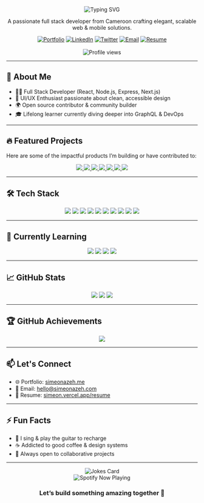 <div align="center">
  <img src="https://readme-typing-svg.herokuapp.com?font=Fira+Code&weight=600&size=28&duration=3000&pause=1000&color=FF6E96&center=true&vCenter=true&random=false&width=500&lines=Hi+%F0%9F%91%8B%2C+I'm+Simeon+Azeh+Kongnyuy;Full+Stack+Developer;React+%26+Node+Specialist;UI%2FUX+Enthusiast" alt="Typing SVG" />

  <p>A passionate full stack developer from Cameroon crafting elegant, scalable web & mobile solutions.</p>

  <div>
    <a href="https://simeonazeh.me"><img src="https://img.shields.io/badge/Portfolio-FF6E96?style=for-the-badge&logo=About.me&logoColor=white" alt="Portfolio"/></a>
    <a href="https://linkedin.com/in/simeon-azeh-kongnyuy"><img src="https://img.shields.io/badge/LinkedIn-0A66C2?style=for-the-badge&logo=linkedin&logoColor=white" alt="LinkedIn"/></a>
    <a href="https://twitter.com/simeonazeh"><img src="https://img.shields.io/badge/Twitter-1DA1F2?style=for-the-badge&logo=twitter&logoColor=white" alt="Twitter"/></a>
    <a href="mailto:hello@simeonazeh.com"><img src="https://img.shields.io/badge/Email-D14836?style=for-the-badge&logo=gmail&logoColor=white" alt="Email"/></a>
    <a href="https://simeon.vercel.app/resume"><img src="https://img.shields.io/badge/Resume-0F172A?style=for-the-badge&logo=read-the-docs&logoColor=white" alt="Resume"/></a>
  </div>

  <br />
  <img src="https://komarev.com/ghpvc/?username=simeon-azeh&label=Profile+Views&color=ff6e96&style=flat" alt="Profile views" />
</div>

---

## 🚀 About Me

- 🧑‍💻 Full Stack Developer (React, Node.js, Express, Next.js)
- 🎨 UI/UX Enthusiast passionate about clean, accessible design
- 🌍 Open source contributor & community builder
- 🎓 Lifelong learner currently diving deeper into GraphQL & DevOps

---

## 🔥 Featured Projects

Here are some of the impactful products I’m building or have contributed to:

<div align="center">
  <a href="https://soreva-phi.vercel.app/">
    <img src="https://img.shields.io/badge/SOREVA-0F172A?style=for-the-badge&logo=vercel&logoColor=white" />
  </a>
  <a href="https://bluely.vercel.app/">
    <img src="https://img.shields.io/badge/Bluely-1DA1F2?style=for-the-badge&logo=react&logoColor=white" />
  </a>
  <a href="https://uiglgroup.com">
    <img src="https://img.shields.io/badge/UIGL%20Group-34A853?style=for-the-badge&logo=next.js&logoColor=white" />
  </a>
  <a href="https://fakaba.co">
    <img src="https://img.shields.io/badge/Fakaba.co-4B5563?style=for-the-badge&logo=github&logoColor=white" />
  </a>
  <a href="https://apply.urega.org">
    <img src="https://img.shields.io/badge/Urega%20Apply-8B5CF6?style=for-the-badge&logo=appveyor&logoColor=white" />
  </a>
  <a href="https://planetvanguard.org">
    <img src="https://img.shields.io/badge/Planet%20Vanguard-14B8A6?style=for-the-badge&logo=planet&logoColor=white" />
  </a>
  <a href="https://simeonazeh.me">
    <img src="https://img.shields.io/badge/See+More-FF6E96?style=for-the-badge&logo=vercel&logoColor=white" />
  </a>
</div>

---

## 🛠 Tech Stack

<div align="center">
  <img src="https://img.shields.io/badge/React-20232A?style=for-the-badge&logo=react&logoColor=61DAFB"/>
  <img src="https://img.shields.io/badge/Next.js-000000?style=for-the-badge&logo=nextdotjs&logoColor=white"/>
  <img src="https://img.shields.io/badge/Node.js-339933?style=for-the-badge&logo=nodedotjs&logoColor=white"/>
  <img src="https://img.shields.io/badge/Express.js-404D59?style=for-the-badge&logo=express&logoColor=white"/>
  <img src="https://img.shields.io/badge/TailwindCSS-38B2AC?style=for-the-badge&logo=tailwindcss&logoColor=white"/>
  <img src="https://img.shields.io/badge/JavaScript-F7DF1E?style=for-the-badge&logo=javascript&logoColor=black"/>
  <img src="https://img.shields.io/badge/TypeScript-007ACC?style=for-the-badge&logo=typescript&logoColor=white"/>
  <img src="https://img.shields.io/badge/PostgreSQL-4169E1?style=for-the-badge&logo=postgresql&logoColor=white"/>
  <img src="https://img.shields.io/badge/Docker-2496ED?style=for-the-badge&logo=docker&logoColor=white"/>
  <img src="https://img.shields.io/badge/Git-F05032?style=for-the-badge&logo=git&logoColor=white"/>
</div>

---

## 🌱 Currently Learning

<div align="center">
  <img src="https://img.shields.io/badge/GraphQL-E10098?style=for-the-badge&logo=graphql&logoColor=white"/>
  <img src="https://img.shields.io/badge/AWS-232F3E?style=for-the-badge&logo=amazonaws&logoColor=white"/>
  <img src="https://img.shields.io/badge/Cypress-17202C?style=for-the-badge&logo=cypress&logoColor=white"/>
  <img src="https://img.shields.io/badge/CI/CD-0A0A0A?style=for-the-badge&logo=githubactions&logoColor=white"/>
</div>

---

## 📈 GitHub Stats

<div align="center">
  <img src="https://github-readme-stats.vercel.app/api?username=simeon-azeh&show_icons=true&theme=radical&hide_border=true" />
  <img src="https://github-readme-streak-stats.herokuapp.com?user=simeon-azeh&theme=radical&hide_border=true" />
  <img src="https://github-readme-stats.vercel.app/api/top-langs/?username=simeon-azeh&layout=compact&theme=radical&hide_border=true" />
</div>

---

## 🏆 GitHub Achievements

<div align="center">
  <img src="https://github-profile-trophy.vercel.app/?username=simeon-azeh&theme=radical&no-frame=true&row=1&margin-w=15" />
</div>

---

## 📫 Let's Connect

- 🌐 Portfolio: [simeonazeh.me](https://simeonazeh.me)
- 📧 Email: [hello@simeonazeh.com](mailto:hello@simeonazeh.com)
- 📄 Resume: [simeon.vercel.app/resume](https://simeon.vercel.app/resume)

---

## ⚡ Fun Facts

- 🎸 I sing & play the guitar to recharge
- ☕ Addicted to good coffee & design systems
- 🤝 Always open to collaborative projects

---

<div align="center">
  <img src="https://readme-jokes.vercel.app/api?theme=radical" alt="Jokes Card" />
</div>

<div align="center">
  <img src="https://spotify-github-profile.vercel.app/api/view?uid=31rvny6zcyixgxo4t5j4zw5pzn3y&cover_image=true&theme=novatorem" alt="Spotify Now Playing" />
</div>

<div align="center">
  <h3>Let’s build something amazing together 🚀</h3>
</div>
